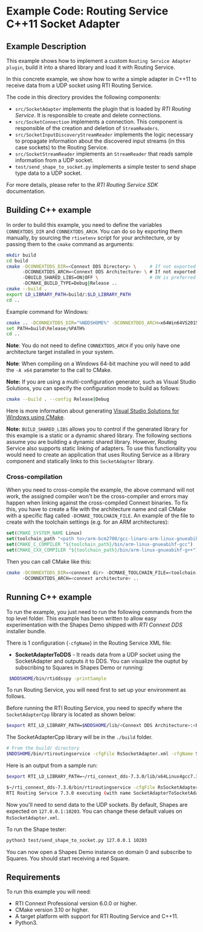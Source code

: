 # Example Code: Routing Service C++11 Socket Adapter

## Example Description

This example shows how to implement a custom `Routing Service Adapter plugin`,
build it into a shared library and load it with Routing Service.

In this concrete example, we show how to write a simple adapter in C++11 to
receive data from a UDP socket using RTI Routing Service.

The code in this directory provides the following components:

-   `src/SocketAdapter` implements the plugin that is loaded by *RTI Routing
Service*. It is responsible to create and delete connections.
-   `src/SocketConnection` implements a connection. This component is
responsible of the creation and deletion of `StreamReaders`.
-   `src/SocketInputDiscoveryStreamReader` implements the logic necessary to
propagate information about the discovered input streams (in this case
sockets) to the Routing Service.
-   `src/SocketStreamReader` implements an `StreamReader` that reads sample
information from a UDP socket.
-   `test/send_shape_to_socket.py` implements a simple tester to send shape
type data to a UDP socket.

For more details, please refer to the *RTI Routing Service SDK* documentation.

## Building C++ example

In order to build this example, you need to define the variables
`CONNEXTDDS_DIR` and `CONNEXTDDS_ARCH`. You can do so by exporting them
manually, by sourcing the `rtisetenv` script for your architecture, or by
passing them to the `cmake` command as arguments:

```bash
mkdir build
cd build
cmake -DCONNEXTDDS_DIR=<Connext DDS Directory> \     # If not exported
      -DCONNEXTDDS_ARCH=<Connext DDS Architecture> \ # If not exported
      -DBUILD_SHARED_LIBS=ON|OFF \                   # ON is preferred
      -DCMAKE_BUILD_TYPE=Debug|Release ..
cmake --build .
export LD_LIBRARY_PATH=build/:$LD_LIBRARY_PATH
cd ..
```

Example command for Windows:

```bash
cmake .. -DCONNEXTDDS_DIR="%NDDSHOME%" -DCONNEXTDDS_ARCH=x64Win64VS2015 -DBUILD_SHARED_LIBS=ON -DCMAKE_BUILD_TYPE=Release -A x64 -G "Visual Studio 17 2022"
set PATH=build\Release;%PATH%
cd ..
```

**Note**: You do not need to define `CONNEXTDDS_ARCH` if you only have one
architecture target installed in your system.

**Note**: When compiling on a Windows 64-bit machine you will need to add the
`-A x64` parameter to the call to CMake.

**Note:** If you are using a multi-configuration generator, such as Visual
Studio Solutions, you can specify the configuration mode to build as follows:

```bash
cmake --build . --config Release|Debug
```

Here is more information about generating
[Visual Studio Solutions for Windows using CMake](https://cmake.org/cmake/help/v3.16/generator/Visual%20Studio%2016%202019.html#platform-selection).

**Note:** `BUILD_SHARED_LIBS` allows you to control if the generated library
for this example is a static or a dynamic shared library. The following
sections assume you are building a dynamic shared library. However, Routing
Service also supports static linking of adapters. To use this functionality
you would need to create an application that uses Routing Service as a library
component and statically links to this `SocketAdapter` library.

### Cross-compilation

When you need to cross-compile the example, the above
command will not work, the assigned compiler won't be the cross-compiler and
errors may happen when linking against the cross-compiled Connext binaries.
To fix this, you have to create a file with the architecture name and call
CMake with a specific flag called ``-DCMAKE_TOOLCHAIN_FILE``.
An example of the file to create with the toolchain settings (e.g. for an
ARM architectures):

```cmake
set(CMAKE_SYSTEM_NAME Linux)
set(toolchain_path "<path to>/arm-bcm2708/gcc-linaro-arm-linux-gnueabihf-raspbian")
set(CMAKE_C_COMPILER "${toolchain_path}/bin/arm-linux-gnueabihf-gcc")
set(CMAKE_CXX_COMPILER "${toolchain_path}/bin/arm-linux-gnueabihf-g++")
```

Then you can call CMake like this:

```bash
cmake -DCONNEXTDDS_DIR=<connext dir> -DCMAKE_TOOLCHAIN_FILE=<toolchain file created above>
      -DCONNEXTDDS_ARCH=<connext architecture> ..
```

## Running C++ example

To run the example, you just need to run the following commands from the top
level folder. This example has been written to allow easy experimentation with
the Shapes Demo shipped with *RTI Connext DDS* installer bundle.

There is 1 configuration (`-cfgName`) in the Routing Service XML file:

-   **SocketAdapterToDDS** - It reads data from a UDP socket using the
SocketAdapter and outputs it to DDS. You can visualize the ouptut by
subscribing to Squares in Shapes Demo or running:

```bash
 $NDDSHOME/bin/rtiddsspy -printSample
```

To run Routing Service, you will need first to set up your environment as
follows.

Before running the RTI Routing Service, you need to specify where the
`SocketAdapterCpp` library is located as shown below:

```bash
$export RTI_LD_LIBRARY_PATH=$NDDSHOME/lib/<Connext DDS Architecture>:<Path to SocketAdapterCpp library>
```

The SocketAdapterCpp library will be in the `./build` folder.

```bash
# From the build/ directory
$NDDSHOME/bin/rtiroutingservice -cfgFile RsSocketAdapter.xml -cfgName SocketAdapterToDDS
```

Here is an output from a sample run:

```bash
$export RTI_LD_LIBRARY_PATH=~/rti_connext_dds-7.3.0/lib/x64Linux4gcc7.3.0:~/udp_socket_adapter/build/

$~/rti_connext_dds-7.3.0/bin/rtiroutingservice -cfgFile RsSocketAdapter.xml -cfgName SocketAdapterToDDS
RTI Routing Service 7.3.0 executing (with name SocketAdapterToSocketAdapter)
```

Now you'll need to send data to the UDP sockets. By default, Shapes are
expected on `127.0.0.1:10203`. You can change these default values on
`RsSocketAdapter.xml`.

To run the Shape tester:

```bash
python3 test/send_shape_to_socket.py 127.0.0.1 10203
```

You can now open a Shapes Demo instance on domain 0 and subscribe to Squares.
You should start receiving a red Square.

## Requirements

To run this example you will need:

- RTI Connext Professional version 6.0.0 or higher.
- CMake version 3.10 or higher.
- A target platform with support for RTI Routing Service and C++11.
- Python3.
